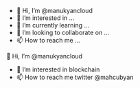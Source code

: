 - 👋 Hi, I’m @manukyancloud
- 👀 I’m interested in ...
- 🌱 I’m currently learning ...
- 💞️ I’m looking to collaborate on ...
- 📫 How to reach me ...

<!---
manukyancloud/manukyancloud is a ✨ special ✨ repository because its `README.md` (this file) appears on your GitHub profile.
You can click the Preview link to take a look at your changes.
--->👋 Hi, I’m @manukyancloud
- 👀 I’m interested in blockchain
- 📫 How to reach me twitter @mahcubyan
